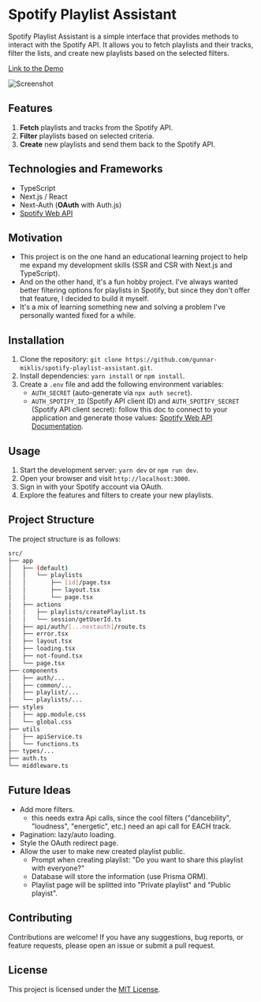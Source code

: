 # Spotify Playlist Assistant

Spotify Playlist Assistant is a simple interface that provides methods to interact with the Spotify API. It allows you to fetch playlists and their tracks, filter the lists, and create new playlists based on the selected filters.

[Link to the Demo]('')

![Screenshot]()

## Features

1. **Fetch** playlists and tracks from the Spotify API.
2. **Filter** playlists based on selected criteria.
3. **Create** new playlists and send them back to the Spotify API.

## Technologies and Frameworks

- TypeScript
- Next.js / React
- Next-Auth (**OAuth** with Auth.js)
- [Spotify Web API](https://developer.spotify.com/documentation/web-api)

## Motivation

- This project is on the one hand an educational learning project to help me expand my development skills (SSR and CSR with Next.js and TypeScript).
- And on the other hand, it's a fun hobby project. I've always wanted better filtering options for playlists in Spotify, but since they don't offer that feature, I decided to build it myself.
- It's a mix of learning something new and solving a problem I've personally wanted fixed for a while.

## Installation

1. Clone the repository: `git clone https://github.com/gunnar-miklis/spotify-playlist-assistant.git`.
2. Install dependencies: `yarn install` or `npm install`.
3. Create a `.env` file and add the following environment variables:
   - `AUTH_SECRET` (auto-generate via `npx auth secret`).
   - `AUTH_SPOTIFY_ID` (Spotify API client ID) and `AUTH_SPOTIFY_SECRET` (Spotify API client secret): follow this doc to connect to your application and generate those values: [Spotify Web API Documentation](https://developer.spotify.com/documentation/web-api/concepts/apps).

## Usage

1. Start the development server: `yarn dev` or `npm run dev`.
2. Open your browser and visit `http://localhost:3000`.
3. Sign in with your Spotify account via OAuth.
4. Explore the features and filters to create your new playlists.

## Project Structure

The project structure is as follows:

```bash
src/
├── app
│   ├── (default)
│   │   └── playlists
│   │       ├── [id]/page.tsx
│   │       ├── layout.tsx
│   │       └── page.tsx
│   ├── actions
│   │   ├── playlists/createPlaylist.ts
│   │   └── session/getUserId.ts
│   ├── api/auth/[...nextauth]/route.ts
│   ├── error.tsx
│   ├── layout.tsx
│   ├── loading.tsx
│   ├── not-found.tsx
│   └── page.tsx
├── components
│   ├── auth/...
│   ├── common/...
│   ├── playlist/...
│   └── playlists/...
├── styles
│   ├── app.module.css
│   └── global.css
├── utils
│   ├── apiService.ts
│   └── functions.ts
├── types/...
├── auth.ts
└── middleware.ts
```

## Future Ideas

- Add more filters.
  - this needs extra Api calls, since the cool filters ("dancebility", "loudness", "energetic", etc.) need an api call for EACH track.
- Pagination: lazy/auto loading.
- Style the OAuth redirect page.
- Allow the user to make new created playlist public.
  - Prompt when creating playlist: "Do you want to share this playlist with everyone?"
  - Database will store the information (use Prisma ORM).
  - Playlist page will be splitted into "Private playlist" and "Public playist".

## Contributing

Contributions are welcome! If you have any suggestions, bug reports, or feature requests, please open an issue or submit a pull request.

## License

This project is licensed under the [MIT License](LICENSE).
